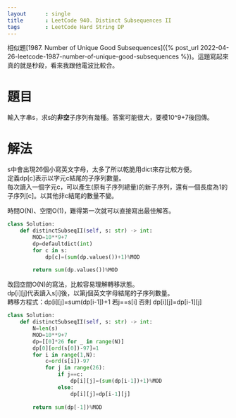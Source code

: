 ```yaml
---
layout      : single
title       : LeetCode 940. Distinct Subsequences II
tags 		: LeetCode Hard String DP
---
```

相似題[1987. Number of Unique Good Subsequences]({% post_url 2022-04-26-leetcode-1987-number-of-unique-good-subsequences %})。這題寫起來真的就是秒殺，看來我跟他電波比較合。

# 題目
輸入字串s，求s的**非空**子序列有幾種。答案可能很大，要模10^9+7後回傳。

# 解法
s中會出現26個小寫英文字母，太多了所以乾脆用dict來存比較方便。  
定義dp[c]表示以字元c結尾的子序列數量。  
每次讀入一個字元c，可以產生(原有子序列總量)的新子序列，還有一個長度為1的子序列[c]。以其他非c結尾的數量不變。  

時間O(N)、空間O(1)，難得第一次就可以直接寫出最佳解答。

```python
class Solution:
    def distinctSubseqII(self, s: str) -> int:
        MOD=10**9+7
        dp=defaultdict(int)
        for c in s:
            dp[c]=(sum(dp.values())+1)%MOD
            
        return sum(dp.values())%MOD
```

改回空間O(N)的寫法，比較容易理解轉移狀態。  
dp[i][j]代表讀入s[i]後，以第j個英文字母結尾的子序列數量。  
轉移方程式：dp[i][j]=sum(dp[i-1])+1 若j==s[i] 否則 dp[i][j]=dp[i-1][j]  

```python
class Solution:
    def distinctSubseqII(self, s: str) -> int:
        N=len(s)
        MOD=10**9+7
        dp=[[0]*26 for _ in range(N)]
        dp[0][ord(s[0])-97]=1
        for i in range(1,N):
            c=ord(s[i])-97
            for j in range(26):
                if j==c:
                    dp[i][j]=(sum(dp[i-1])+1)%MOD
                else:
                    dp[i][j]=dp[i-1][j]
        
        return sum(dp[-1])%MOD
```
